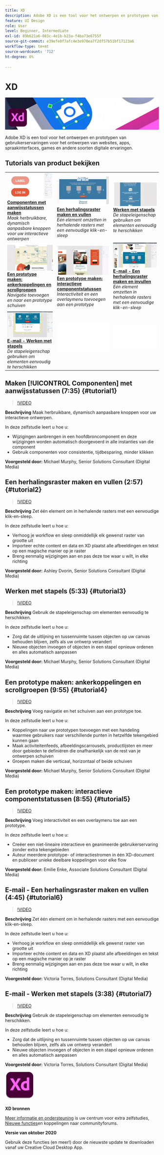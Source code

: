 ```yaml
---
title: XD
description: Adobe XD is een tool voor het ontwerpen en prototypen van gebruikerservaringen voor het ontwerpen van websites, apps, spraakinterfaces, games en andere soorten digitale ervaringen.
feature: UI Design
role: User
level: Beginner, Intermediate
exl-id: 89b621a6-083c-4e1b-b23a-f4ba73e6755f
source-git-commit: e39efe0f7afc4e3e970ea7f2df57b51bf17123a6
workflow-type: tm+mt
source-wordcount: '712'
ht-degree: 0%

---
```


# XD

![Hoofdafbeelding van zelfstudie](../assets/XD.jpg)

Adobe XD is een tool voor het ontwerpen en prototypen van gebruikerservaringen voor het ontwerpen van websites, apps, spraakinterfaces, games en andere soorten digitale ervaringen.

## Tutorials van product bekijken

<table style="table-layout:fixed">
<tr>
 <td>
   <a href="xd.md#tutorial1">
      <img alt="Componenten met aanwijsstatussen maken" src="../assets/Xd_hoverstates_components_thumbnail.jpg" />
   </a>
    <div>
   <a href="xd.md#tutorial1"><strong>Componenten met aanwijsstatussen maken</strong></a>
    </div>
    <em>Maak herbruikbare, dynamisch aanpasbare knoppen voor uw interactieve ontwerpen</em>
    <br>
  </td>
  <td>
    <a href="xd.md#tutorial2">
        <img alt="Een herhalingsraster maken en vullen" src="../assets/XD_repeatgrid_thumbnail.jpg" />
    </a>
    <div>
    <a href="xd.md#tutorial2"><strong>Een herhalingsraster maken en vullen</strong></a>
    </div>
    <em>Eén element omzetten in herhalende rasters met een eenvoudige klik-en-sleep</em>
    <br>
  </td>
  <td>
   <a href="xd.md#tutorial3">
      <img alt="Werken met stapels" src="../assets/xd_Stacks_thumbnail.jpg" />
   </a>
    <div>
    <a href="xd.md#tutorial3"><strong>Werken met stapels</strong></a>
    </div>
    <em>De stapeleigenschap gebruiken om elementen eenvoudig te herschikken</em>
    <br>
  </td>
</tr>
<tr>
 <td>
    <a href="xd.md#tutorial4">
        <img alt="Een prototype maken: ankerkoppelingen en scrollgroepen" src="../assets/XD_Scrolls_Thumbnail_Murphy.jpg" />
    </a>
    <div>
    <a href="xd.md#tutorial4"><strong>Een prototype maken: ankerkoppelingen en scrollgroepen</strong></a>
    </div>
    <em>Navigatie toevoegen en naar een prototype schuiven</em>
    <br>
  </td>
  <td>
    <a href="xd.md#tutorial5">
        <img alt="Een prototype maken: interactieve componentstatussen" src="../assets/XD_interactiveprototypes_enke.jpg" />
    </a>
    <div>
    <a href="xd.md#tutorial5"><strong>Een prototype maken: interactieve componentstatussen</strong></a>
    </div>
    <em>Interactiviteit en een overlaymenu toevoegen aan een prototype</em>
    <br>
  </td>
  <td>
   <a href="xd.md#tutorial6">
      <img alt="E-mail - Een herhalingsraster maken en invullen" src="../assets/xd_repeat_torres.jpg" />
   </a>
    <div>
   <a href="xd.md#tutorial7"><strong>E-mail - Een herhalingsraster maken en invullen</strong></a>
    </div>
    <em>Eén element omzetten in herhalende rasters met een eenvoudige klik-en-sleep</em>
    <br>
  </td>
</tr>
<tr>
 <td>
    <a href="xd.md#tutorial7">
        <img alt="E-mail - Werken met stapels" src="../assets/xd_stacks_torres.jpg" />
    </a>
    <div>
    <a href="xd.md#tutorial7"><strong>E-mail - Werken met stapels</strong></a>
    </div>
    <em>De stapeleigenschap gebruiken om elementen eenvoudig te herschikken</em>
    <br>
  </td>
  <td>
    <img alt="Spacer" src="../assets/Whitespacer.png" />
    <div>
    <br>
  </td>
  <td>
    <img alt="Spacer" src="../assets/Whitespacer.png" />
    <div>
    <br>
  </td>
</tr>
</table>

## Maken [!UICONTROL Componenten] met aanwijsstatussen (7:35) {#tutorial1}

>[!VIDEO](https://video.tv.adobe.com/v/326874?hidetitle=true)

**Beschrijving**
Maak herbruikbare, dynamisch aanpasbare knoppen voor uw interactieve ontwerpen.

In deze zelfstudie leert u hoe u:
* Wijzigingen aanbrengen in een hoofdbroncomponent en deze wijzigingen worden automatisch doorgevoerd in alle instanties van die component
* Gebruik componenten voor consistentie, tijdbesparing, minder klikken

**Voorgesteld door:**
Michael Murphy, Senior Solutions Consultant (Digital Media)

## Een herhalingsraster maken en vullen (2:57) {#tutorial2}

>[!VIDEO](https://video.tv.adobe.com/v/326955?hidetitle=true)

**Beschrijving**
Zet één element om in herhalende rasters met een eenvoudige klik-en-sleep.

In deze zelfstudie leert u hoe u:
* Verhoog je workflow en sleep onmiddellijk elk gewenst raster van grootte uit
* Importeer echte content en data en XD plaatst alle afbeeldingen en tekst op een magische manier op je raster
* Breng eenmalig wijzigingen aan en pas deze toe waar u wilt, in elke richting

**Voorgesteld door:**
Ashley Dvorin, Senior Solutions Consultant (Digital Media)

## Werken met stapels (5:33) {#tutorial3}

>[!VIDEO](https://video.tv.adobe.com/v/326956?hidetitle=true)

**Beschrijving**
Gebruik de stapeleigenschap om elementen eenvoudig te herschikken.

In deze zelfstudie leert u hoe u:
* Zorg dat de uitlijning en tussenruimte tussen objecten op uw canvas behouden blijven, zelfs als uw ontwerp verandert
* Nieuwe objecten invoegen of objecten in een stapel opnieuw ordenen en alles automatisch aanpassen

**Voorgesteld door:**
Michael Murphy, Senior Solutions Consultant (Digital Media)

## Een prototype maken: ankerkoppelingen en scrollgroepen (9:55) {#tutorial4}

>[!VIDEO](https://video.tv.adobe.com/v/326957?hidetitle=true)

**Beschrijving**
Voeg navigatie en het schuiven aan een prototype toe.

In deze zelfstudie leert u hoe u:
* Koppelingen naar uw prototypen toevoegen met een handeling waarmee gebruikers naar verschillende punten in hetzelfde tekengebied kunnen gaan
* Maak activiteitenfeeds, afbeeldingscarrousels, productlijsten en meer door gebieden te definiëren die onafhankelijk van de rest van je ontwerpen schuiven
* Groepen maken die verticaal, horizontaal of beide schuiven

**Voorgesteld door:**
Michael Murphy, Senior Solutions Consultant (Digital Media)

## Een prototype maken: interactieve componentstatussen (8:55) {#tutorial5}

>[!VIDEO](https://video.tv.adobe.com/v/326958?hidetitle=true)

**Beschrijving**
Voeg interactiviteit en een overlaymenu toe aan een prototype.

In deze zelfstudie leert u hoe u:
* Creëer een niet-lineaire interactieve en geanimeerde gebruikerservaring zonder extra tekengebieden
* Auteur meerdere prototype- of interactiestromen in één XD-document en publiceer unieke deelbare koppelingen voor elke flow

**Voorgesteld door:**
Emilie Enke, Associate Solutions Consultant (Digital Media)

## E-mail - Een herhalingsraster maken en vullen (4:45) {#tutorial6}

>[!VIDEO](https://video.tv.adobe.com/v/326775?hidetitle=true)

**Beschrijving**
Zet één element om in herhalende rasters met een eenvoudige klik-en-sleep.

In deze zelfstudie leert u hoe u:
* Verhoog je workflow en sleep onmiddellijk elk gewenst raster van grootte uit
* Importeer echte content en data en XD plaatst alle afbeeldingen en tekst op een magische manier op je raster
* Breng eenmalig wijzigingen aan en pas deze toe waar u wilt, in elke richting

**Voorgesteld door:**
Victoria Torres, Solutions Consultant (Digital Media)

## E-mail - Werken met stapels (3:38) {#tutorial7}

>[!VIDEO](https://video.tv.adobe.com/v/326759?hidetitle=true)

**Beschrijving**
Gebruik de stapeleigenschap om elementen eenvoudig te herschikken.

In deze zelfstudie leert u hoe u:
* Zorg dat de uitlijning en tussenruimte tussen objecten op uw canvas behouden blijven, zelfs als uw ontwerp verandert
* Nieuwe objecten invoegen of objecten in een stapel opnieuw ordenen en alles automatisch aanpassen

**Voorgesteld door:**
Victoria Torres, Solutions Consultant (Digital Media)

![XD logo](../assets/xd_appicon_96.png)

**XD bronnen**

[Meer informatie en ondersteuning](https://helpx.adobe.com/support/xd.html) is uw centrum voor extra zelfstudies, [Nieuwe functies](https://helpx.adobe.com/xd/user-guide.html/xd/help/whats-new.ug.html)en koppelingen naar communityforums.

**Versie van oktober 2020**

Gebruik deze functies (en meer!) door de nieuwste update te downloaden vanaf uw Creative Cloud Desktop App.
